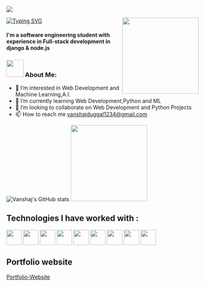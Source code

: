 ![](https://visitor-badge-reloaded.herokuapp.com/badge?page_id=<https://github.com/VDliveson>)

[![Typing SVG](https://readme-typing-svg.herokuapp.com?font=ubuntu&vCenter=true&lines=%F0%9F%91%8B+Hi%2C+I'm+Vanshaj)](https://git.io/typing-svg)
<img src="https://user-images.githubusercontent.com/72307306/132961159-0aaf9116-d679-4166-8563-b1982a4c184c.png" weight="200px" height="200px" align="right">

#### I'm a software engineering student with experience in Full-stack development in django & node.js
### <img src="https://github.com/TheDudeThatCode/TheDudeThatCode/blob/master/Assets/Developer.gif" width="45px"> About Me:

- 👀 I’m interested in Web Development and Machine Learning,A.I.
- 🌱 I’m currently learning Web Development,Python and ML
- 💞️ I’m looking to collaborate on Web Development and Python Projects
- 📫 How to reach me vanshajduggal1234@gmail.com

<!---
VDliveson/VDliveson is a ✨ special ✨ repository because its `README.md` (this file) appears on your GitHub profile.
You can click the Preview link to take a look at your changes.
--->

![Vanshaj's GitHub stats](https://github-readme-stats.vercel.app/api?username=VDliveson&show_icons=true&bg_color=0.25,e66465,9198e5)
<img src="https://i.pinimg.com/originals/e1/f3/41/e1f3413bf5036045713341394f617225.gif" weight="200px" height="200px" >

<h2>Technologies I have worked with : </h2>

<code><img src="https://upload.wikimedia.org/wikipedia/commons/thumb/1/18/ISO_C%2B%2B_Logo.svg/1822px-ISO_C%2B%2B_Logo.svg.png" width="40px" height="40px"></code>
<code><img src="https://upload.wikimedia.org/wikipedia/commons/thumb/1/18/C_Programming_Language.svg/695px-C_Programming_Language.svg.png" width="40px" height="40px"></code>
<code><img src="https://upload.wikimedia.org/wikipedia/commons/6/6a/JavaScript-logo.png" width="40px" height="40px"></code>
<code><img src="https://upload.wikimedia.org/wikipedia/commons/thumb/c/c3/Python-logo-notext.svg/2048px-Python-logo-notext.svg.png" width="40px" height="40px"></code>
<code><img src="https://www.w3.org/html/logo/downloads/HTML5_Badge_512.png" width="40px" height="40px"></code>
<code><img src="https://upload.wikimedia.org/wikipedia/commons/thumb/d/d5/CSS3_logo_and_wordmark.svg/1200px-CSS3_logo_and_wordmark.svg.png" width="40px" height="40px"></code>
<code><img src="https://nedbatchelder.com/pix/django-icon-256.png" width="40px" height="40px"></code>
<code><img src="https://cdn.iconscout.com/icon/free/png-256/nodejs-2-226035.png" width="40px" height="40px"></code>
<code><img src="https://cdn.iconscout.com/icon/free/png-512/mongodb-5-1175140.png" width="40px" height="40px"></code>


<h2>Portfolio website</h2>
<a href="https://vdliveson.github.io/">Portfolio-Website</a>

